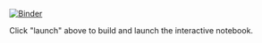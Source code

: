 [![Binder](https://mybinder.org/badge_logo.svg)](https://mybinder.org/v2/gh/ksalesin/aos_notebook/master?filepath=notebooks%2Fchowdhary_compare.ipynb)

Click "launch" above to build and launch the interactive notebook.
